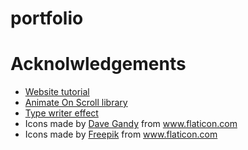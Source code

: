 # portfolio

# Acknolwledgements

* <a href="https://www.youtube.com/watch?v=T7PnWnTgusc">Website tutorial</a>
* <a href="https://github.com/michalsnik/aos" target="_blank">Animate On Scroll library</a>
* <a href="https://www.youtube.com/watch?v=POX3dT-pB4E">Type writer effect</a>
* Icons made by <a href="https://www.flaticon.com/authors/dave-gandy" title="Dave Gandy">Dave Gandy</a> from <a href="https://www.flaticon.com/" title="Flaticon"> www.flaticon.com</a>
* Icons made by <a href="https://www.flaticon.com/authors/freepik" title="Freepik">Freepik</a> from <a href="https://www.flaticon.com/" title="Flaticon"> www.flaticon.com</a>
